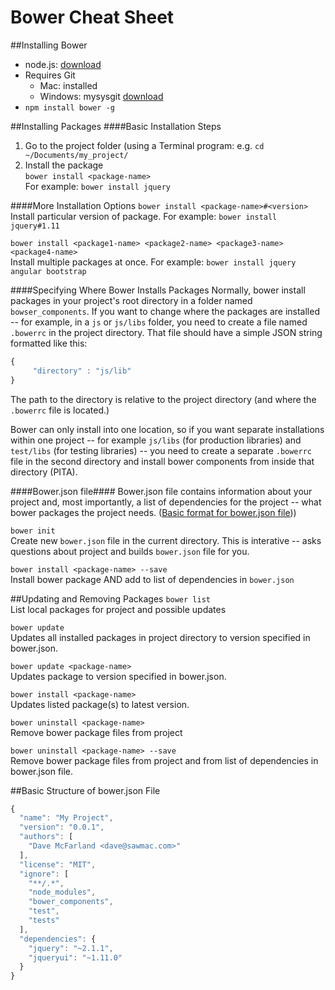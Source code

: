 Bower Cheat Sheet
=======================

##Installing Bower
* node.js: [download](http://nodejs.org/download/)
* Requires Git
  * Mac: installed
  * Windows: mysysgit [download](http://msysgit.github.io/)
* ```npm install bower -g```


##Installing Packages
####Basic Installation Steps
1. Go to the project folder (using a Terminal program: e.g. ```cd ~/Documents/my_project/```
2. Install the package <br>
   ```bower install <package-name>``` <br>
   For example: ```bower install jquery``` 

####More Installation Options
```bower install <package-name>#<version>``` <br>
Install particular version of package. For example: ```bower install jquery#1.11```

```bower install <package1-name> <package2-name> <package3-name> <package4-name>``` <br>
Install multiple packages at once. For example: ```bower install jquery angular bootstrap```

####Specifying Where Bower Installs Packages
Normally, bower install packages in your project's root directory in a folder named ```bowser_components```. If you want to change where the packages are installed -- for example, in a ```js``` or ```js/libs``` folder, you need to create a file named ```.bowerrc``` in the project directory. That file should have a simple JSON string formatted like this:

```javascript
{
     "directory" : "js/lib"
}
``` 

The path to the directory is relative to the project directory (and where the ```.bowerrc``` file is located.)

Bower can only install into one location, so if you want separate installations within one project -- for example ```js/libs``` (for production libraries) and ```test/libs``` (for testing libraries) -- you need to create a separate ```.bowerrc``` file in the second directory and install bower components from inside that directory (PITA).

####Bower.json file####
Bower.json file contains information about your project and, most importantly, a list of dependencies for the project -- what bower packages the project needs. ([Basic format for bower.json file](#basic-structure-of-bowerjson-file)))

```bower init``` <br>
Create new ```bower.json``` file in the current directory. This is interative -- asks questions about project and builds ```bower.json``` file for you. 

```bower install <package-name> --save``` <br>
Install bower package AND add to list of dependencies in ```bower.json```


##Updating and Removing Packages
```bower list``` <br>
List local packages for project and possible updates

```bower update``` <br>
Updates all installed packages in project directory to version specified in bower.json.
 
```bower update <package-name>``` <br>
Updates package to version specified in bower.json.

```bower install <package-name>``` <br>
Updates listed package(s) to latest version.

```bower uninstall <package-name>``` <br>
Remove bower package files from project

```bower uninstall <package-name> --save``` <br>
Remove bower package files from project and from list of dependencies in bower.json file.

##Basic Structure of bower.json File
```javascript
{
  "name": "My Project",
  "version": "0.0.1",
  "authors": [
    "Dave McFarland <dave@sawmac.com>"
  ],
  "license": "MIT",
  "ignore": [
    "**/.*",
    "node_modules",
    "bower_components",
    "test",
    "tests"
  ],
  "dependencies": {
    "jquery": "~2.1.1",
    "jqueryui": "~1.11.0"
  }
}
```
